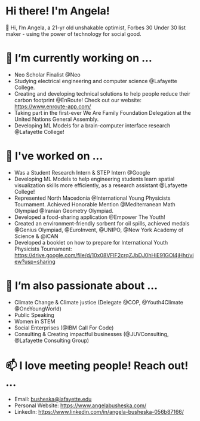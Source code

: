 # Hi there! I'm Angela!

👋 Hi, I’m Angela, a 21-yr old unshakable optimist, Forbes 30 Under 30 list maker - using the power of technology for social good. 

# 🌱 I’m currently working on ...
- Neo Scholar Finalist @Neo
- Studying electrical engineering and computer science @Lafayette College.
- Creating and developing technical solutions to help people reduce their carbon footprint @EnRoute! Check out our website: https://www.enroute-app.com/ 
- Taking part in the first-ever We Are Family Foundation Delegation at the United Nations General Assembly.
- Developing ML Models for a brain-computer interface research  @Lafayette College! 

# 👀 I've worked on ...
- Was a Student Research Intern & STEP Intern @Google
- Developing ML Models to help engineering students learn spatial visualization skills more efficiently, as a research assistant @Lafayette College! 
- Represented North Macedonia @International Young Physicists Tournament. Achieved Honorable Mention @Mediterranean Math Olympiad @Iranian Geometry Olympiad.
- Developed a food-sharing application @Empower The Youth!
- Created an environment-friendly sorbent for oil spills, achieved medals @Genius Olympiad, @EuroInvent, @UNIPO, @New York Academy of Science & @iCAN
- Developed a booklet on how to prepare for International Youth Physicists Tournament: https://drive.google.com/file/d/10x08VFlF2crqZJbDJ0hHiE91GOl4jHhr/view?usp=sharing
 
# 💞️ I’m also passionate about ...
- Climate Change & Climate justice (Delegate @COP, @Youth4Climate @OneYoungWorld)
- Public Speaking 
- Women in STEM
- Social Enterprises (@IBM Call For Code)
- Consulting & Creating impactful businesses (@JUVConsulting, @Lafayette Consulting Group)

# 📫 I love meeting people! Reach out! ...
- Email: busheska@lafayette.edu 
- Personal Website: https://www.angelabusheska.com/
- LinkedIn: https://www.linkedin.com/in/angela-busheska-056b87166/

<!---
Angelaangie-ai/Angelaangie-ai is a ✨ special ✨ repository because its `README.md` (this file) appears on your GitHub profile.
You can click the Preview link to take a look at your changes.
--->
